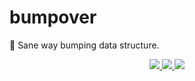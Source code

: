 # bumpover
🥊 Sane way bumping data structure.

<p align="center">
  <a href="https://travis-ci.org/doodlewind/bumpover">
    <img src="https://travis-ci.org/doodlewind/bumpover.svg?branch=master">
  </a>
  <a href="./package.json">
    <img src="https://img.shields.io/npm/v/bumpover.svg?maxAge=300&label=version&colorB=007ec6&maxAge=300">
  </a>
  <a href="./LICENSE">
    <img src="https://img.shields.io/npm/l/bumpover.svg?maxAge=300">
  </a>
</p>
